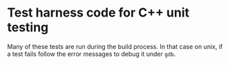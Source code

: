 # Test harness code for C++ unit testing

Many of these tests are run during the build process. In that case on
unix, if a test fails follow the error messages to debug it under `gdb`.

